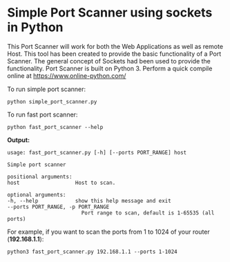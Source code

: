 # Simple Port Scanner using sockets in Python
This Port Scanner will work for both the Web Applications as well as remote Host. This tool has been created to provide the basic functionality of a Port Scanner. The general concept of Sockets had been used to provide the functionality. Port Scanner is built on Python 3. Perform a quick compile online at https://www.online-python.com/

To run simple port scanner:   
```
python simple_port_scanner.py
```
To run fast port scanner:
```
python fast_port_scanner --help
```
**Output:**
```
usage: fast_port_scanner.py [-h] [--ports PORT_RANGE] host

Simple port scanner

positional arguments:
host                  Host to scan.

optional arguments:
-h, --help            show this help message and exit
--ports PORT_RANGE, -p PORT_RANGE
                        Port range to scan, default is 1-65535 (all ports)
```
For example, if you want to scan the ports from 1 to 1024 of your router (**192.168.1.1**):
```
python3 fast_port_scanner.py 192.168.1.1 --ports 1-1024
```
